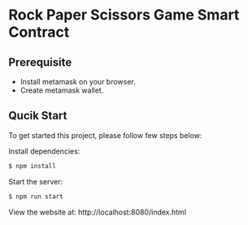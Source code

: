 # Rock Paper Scissors Game Smart Contract

## Prerequisite

- Install metamask on your browser.
- Create metamask wallet.

## Qucik Start

To get started this project, please follow few steps below:

Install dependencies:

```bash
$ npm install
```

Start the server:

```bash
$ npm run start
```

View the website at: http://localhost:8080/index.html
